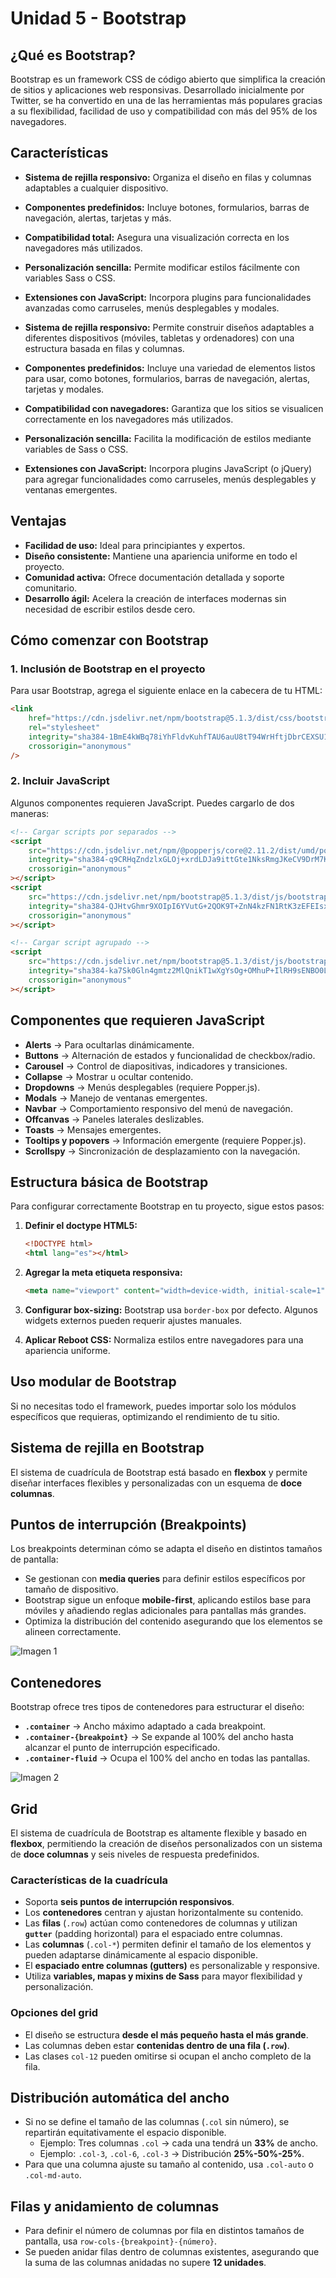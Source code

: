 # Unidad 5 - Bootstrap

## **¿Qué es Bootstrap?**

Bootstrap es un framework CSS de código abierto que simplifica la creación de sitios y aplicaciones web responsivas. Desarrollado inicialmente por Twitter, se ha convertido en una de las herramientas más populares gracias a su flexibilidad, facilidad de uso y compatibilidad con más del 95% de los navegadores.

## Características

-   **Sistema de rejilla responsivo:** Organiza el diseño en filas y columnas adaptables a cualquier dispositivo.
-   **Componentes predefinidos:** Incluye botones, formularios, barras de navegación, alertas, tarjetas y más.
-   **Compatibilidad total:** Asegura una visualización correcta en los navegadores más utilizados.
-   **Personalización sencilla:** Permite modificar estilos fácilmente con variables Sass o CSS.
-   **Extensiones con JavaScript:** Incorpora plugins para funcionalidades avanzadas como carruseles, menús desplegables y modales.

-   **Sistema de rejilla responsivo:** Permite construir diseños adaptables a diferentes dispositivos (móviles, tabletas y ordenadores) con una estructura basada en filas y columnas.
-   **Componentes predefinidos:** Incluye una variedad de elementos listos para usar, como botones, formularios, barras de navegación, alertas, tarjetas y modales.
-   **Compatibilidad con navegadores:** Garantiza que los sitios se visualicen correctamente en los navegadores más utilizados.
-   **Personalización sencilla:** Facilita la modificación de estilos mediante variables de Sass o CSS.
-   **Extensiones con JavaScript:** Incorpora plugins JavaScript (o jQuery) para agregar funcionalidades como carruseles, menús desplegables y ventanas emergentes.

## Ventajas

-   **Facilidad de uso:** Ideal para principiantes y expertos.
-   **Diseño consistente:** Mantiene una apariencia uniforme en todo el proyecto.
-   **Comunidad activa:** Ofrece documentación detallada y soporte comunitario.
-   **Desarrollo ágil:** Acelera la creación de interfaces modernas sin necesidad de escribir estilos desde cero.

## Cómo comenzar con Bootstrap

### **1. Inclusión de Bootstrap en el proyecto**

Para usar Bootstrap, agrega el siguiente enlace en la cabecera de tu HTML:

```html
<link
    href="https://cdn.jsdelivr.net/npm/bootstrap@5.1.3/dist/css/bootstrap.min.css"
    rel="stylesheet"
    integrity="sha384-1BmE4kWBq78iYhFldvKuhfTAU6auU8tT94WrHftjDbrCEXSU1oBoqyl2QvZ6jIW3"
    crossorigin="anonymous"
/>
```

### 2. Incluir JavaScript

Algunos componentes requieren JavaScript. Puedes cargarlo de dos maneras:

```html
<!-- Cargar scripts por separados -->
<script
    src="https://cdn.jsdelivr.net/npm/@popperjs/core@2.11.2/dist/umd/popper.min.js"
    integrity="sha384-q9CRHqZndzlxGLOj+xrdLDJa9ittGte1NksRmgJKeCV9DrM7Kz868XYqsKWPpAmn"
    crossorigin="anonymous"
></script>
<script
    src="https://cdn.jsdelivr.net/npm/bootstrap@5.1.3/dist/js/bootstrap.min.js"
    integrity="sha384-QJHtvGhmr9XOIpI6YVutG+2QOK9T+ZnN4kzFN1RtK3zEFEIsxhlmWl5/YESvpZ13"
    crossorigin="anonymous"
></script>

<!-- Cargar script agrupado -->
<script
    src="https://cdn.jsdelivr.net/npm/bootstrap@5.1.3/dist/js/bootstrap.bundle.min.js"
    integrity="sha384-ka7Sk0Gln4gmtz2MlQnikT1wXgYsOg+OMhuP+IlRH9sENBO0LRn5q+8nbTov4+1p"
    crossorigin="anonymous"
></script>
```

## **Componentes que requieren JavaScript**

-   **Alerts** → Para ocultarlas dinámicamente.
-   **Buttons** → Alternación de estados y funcionalidad de checkbox/radio.
-   **Carousel** → Control de diapositivas, indicadores y transiciones.
-   **Collapse** → Mostrar u ocultar contenido.
-   **Dropdowns** → Menús desplegables (requiere Popper.js).
-   **Modals** → Manejo de ventanas emergentes.
-   **Navbar** → Comportamiento responsivo del menú de navegación.
-   **Offcanvas** → Paneles laterales deslizables.
-   **Toasts** → Mensajes emergentes.
-   **Tooltips y popovers** → Información emergente (requiere Popper.js).
-   **Scrollspy** → Sincronización de desplazamiento con la navegación.

## Estructura básica de Bootstrap

Para configurar correctamente Bootstrap en tu proyecto, sigue estos pasos:

1. **Definir el doctype HTML5:**

    ```html
    <!DOCTYPE html>
    <html lang="es"></html>
    ```

2. **Agregar la meta etiqueta responsiva:**

    ```html
    <meta name="viewport" content="width=device-width, initial-scale=1" />
    ```

3. **Configurar box-sizing:** Bootstrap usa `border-box` por defecto. Algunos widgets externos pueden requerir ajustes manuales.
4. **Aplicar Reboot CSS:** Normaliza estilos entre navegadores para una apariencia uniforme.

## **Uso modular de Bootstrap**

Si no necesitas todo el framework, puedes importar solo los módulos específicos que requieras, optimizando el rendimiento de tu sitio.

## Sistema de rejilla en Bootstrap

El sistema de cuadrícula de Bootstrap está basado en **flexbox** y permite diseñar interfaces flexibles y personalizadas con un esquema de **doce columnas**.

## Puntos de interrupción (Breakpoints)

Los breakpoints determinan cómo se adapta el diseño en distintos tamaños de pantalla:

-   Se gestionan con **media queries** para definir estilos específicos por tamaño de dispositivo.
-   Bootstrap sigue un enfoque **mobile-first**, aplicando estilos base para móviles y añadiendo reglas adicionales para pantallas más grandes.
-   Optimiza la distribución del contenido asegurando que los elementos se alineen correctamente.

![Imagen 1](./img/imagen1.png)

## Contenedores

Bootstrap ofrece tres tipos de contenedores para estructurar el diseño:

-   **`.container`** → Ancho máximo adaptado a cada breakpoint.
-   **`.container-{breakpoint}`** → Se expande al 100% del ancho hasta alcanzar el punto de interrupción especificado.
-   **`.container-fluid`** → Ocupa el 100% del ancho en todas las pantallas.

![Imagen 2](./img/imagen2.png)

## Grid

El sistema de cuadrícula de Bootstrap es altamente flexible y basado en **flexbox**, permitiendo la creación de diseños personalizados con un sistema de **doce columnas** y seis niveles de respuesta predefinidos.

### **Características de la cuadrícula**

-   Soporta **seis puntos de interrupción responsivos**.
-   Los **contenedores** centran y ajustan horizontalmente su contenido.
-   Las **filas** (`.row`) actúan como contenedores de columnas y utilizan **`gutter`** (padding horizontal) para el espaciado entre columnas.
-   Las **columnas** (`.col-*`) permiten definir el tamaño de los elementos y pueden adaptarse dinámicamente al espacio disponible.
-   El **espaciado entre columnas (gutters)** es personalizable y responsive.
-   Utiliza **variables, mapas y mixins de Sass** para mayor flexibilidad y personalización.

### **Opciones del grid**

-   El diseño se estructura **desde el más pequeño hasta el más grande**.
-   Las columnas deben estar **contenidas dentro de una fila (`.row`)**.
-   Las clases `col-12` pueden omitirse si ocupan el ancho completo de la fila.

## **Distribución automática del ancho**

-   Si no se define el tamaño de las columnas (`.col` sin número), se repartirán equitativamente el espacio disponible.
    -   Ejemplo: Tres columnas `.col` → cada una tendrá un **33%** de ancho.
    -   Ejemplo: `.col-3`, `.col-6`, `.col-3` → Distribución **25%-50%-25%**.
-   Para que una columna ajuste su tamaño al contenido, usa `.col-auto` o `.col-md-auto`.

## Filas y anidamiento de columnas

-   Para definir el número de columnas por fila en distintos tamaños de pantalla, usa `row-cols-{breakpoint}-{número}`.
-   Se pueden anidar filas dentro de columnas existentes, asegurando que la suma de las columnas anidadas no supere **12 unidades**.

